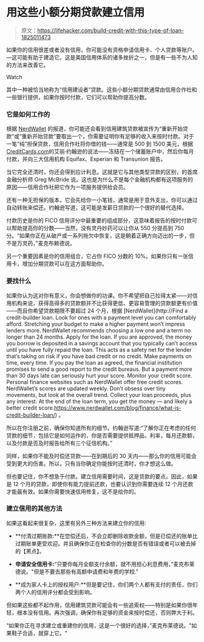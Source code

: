 # 用这些小额分期贷款建立信用

> 原文：<https://lifehacker.com/build-credit-with-this-type-of-loan-1825011473>

如果你的信用很差或者没有信用，你可能没有资格申请信用卡、个人贷款等账户。—这可能有助于建造它。这是美国信用体系的诸多挫折之一，但是有一些不为人知的方法来改善它。

Watch

其中一种被恰当地称为“信用建设者”贷款。这些小额分期贷款通常由信用合作社和一些银行提供，如果你按时付款，它们可以帮助你提高分数。

### 它是如何工作的

根据 [NerdWallet](https://www.nerdwallet.com/blog/finance/what-is-credit-builder-loan/) 的报道，你可能还会看到信用建筑贷款被宣传为“重新开始贷款”或“重新开始贷款”要取出一个，你需要证明你有足够的收入来按时付款。对于一笔“纯”担保贷款，信用合作社将你借的钱——通常是 500 到 1500 美元，根据[CreditCards.com](https://www.creditcards.com/credit-card-news/create-restore-credit-builder-loan-1270.php)的艾丽·约翰逊的说法——冻结在一个储蓄账户中，然后你每月付款，并向三大信用机构 Equifax、Experian 和 Transunion 报告。

当它完全还清时，你还会得到应计利息。这就是它与其他类型贷款的区别，的首席金融分析师 Greg McBride 说。这也是为什么不是每个金融机构都有这项服务的原因——信用合作社把它作为一项服务提供给会员。

还有一种无担保的版本，它会先给你一小笔钱，通常是用于意外支出，你可以通过自动转账来偿还。约翰逊写道，这可能是发薪日贷款的一个很好的替代选择。

付款历史是你的 FICO 信用评分中最重要的组成部分，这意味着报告的按时付款可以帮助提高你的分数——当然，没有灵丹妙药可以让你从 550 分提高到 750 分。“如果你正在从破产或一系列拖欠中恢复，这是朝着正确方向迈出的一步，但不是万灵药，”麦克布赖德说。

另一个重要因素是你的信用组合，它占你 FICO 分数的 10%。如果你只有一张信用卡，增加分期贷款可以在这方面帮助你。

### 要找什么

如果你认为这对你有意义，你会想做你的功课。你不希望把自己拉得太紧——对信用机构来说，获得高得多的贷款额并不比获得更低、更容易管理的贷款额更有价值——而且你希望贷款期限不要超过 24 个月，根据 [NerdWallet](http://Find a credit-builder loan. Look for ones with a payment level you can comfortably afford. Stretching your budget to make a higher payment won’t impress lenders more. NerdWallet recommends choosing a low one and a term no longer than 24 months. Apply for the loan. If you are approved, the money you borrow is deposited in a savings account that you typically can’t access until you have fully repaid the loan. This acts as a safety net for the lender that’s taking on risk if you have bad credit or no credit. Make payments on time, every time. If you pay the loan as agreed, the financial institution promises to send a good report to the credit bureaus. But a payment more than 30 days late can seriously hurt your score. Monitor your credit score. Personal finance websites such as NerdWallet offer free credit scores. NerdWallet’s scores are updated weekly. Don’t obsess over tiny movements, but look at the overall trend. Collect your loan proceeds, plus any interest. At the end of the loan term, you get the money — and likely a better credit score.https://www.nerdwallet.com/blog/finance/what-is-credit-builder-loan/) 。

所以在你注册之前，确保你知道所有的细节。约翰逊写道:“了解你正在考虑的任何贷款的细节，包括它是如何运作的，你是否需要提供抵押品，利率，每月还款额，以及付款是否及时报告给所有三个征信机构。”

同样，如果你不能及时偿还贷款——在到期后的 30 天内——那么你的信用可能会受到更大的伤害。所以，只有当你确定你能按时还清时，你才想这么做。

但也要记住，你不想急于付款。建立信用需要时间，这是贷款的要点。因此，如果是 12 个月的贷款，即使你有能力提前还款，也要认识到你需要连续 12 个月还款才能最有效。如果你需要快速信用修复，这不是给你的。

### 建立信用的其他方法

如果这看起来很复杂，这里有另外三种方法来建立你的信用:

*   **付清过期账款:**在您偿还后，不会立即删除收款金额，但是已偿还的账单比过期账单更受欢迎。并且确保你正在检查你的分数是否有错误或者可以被去掉的【黑点】。
*   **申请安全信用卡:**“只要你每月全额支付余额，就不用担心利息费用，”麦克布莱德说。"但是不要去那些有高额申请费和年费的学校."

*   **成为家人卡上的授权用户:**但是要记住，你们两个人都有支付的责任，你们两个人的信用评分都会受到影响。

但如果这些都不起作用，信用建筑贷款可能会有一些追索权——特别是如果你很年轻，根本没有信用。再次强调，确保你有足够的资金来按时偿还，否则弊大于利。

“如果你正在寻求建立或重建你的信用，这是一个很好的选择，”麦克布莱德说。"如果鞋子合适，就穿上它。"